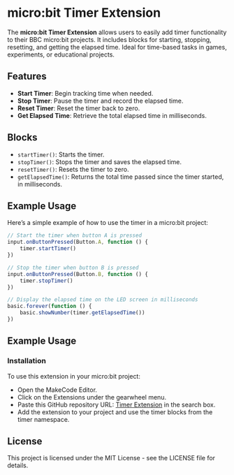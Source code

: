 # micro:bit Timer Extension

The **micro:bit Timer Extension** allows users to easily add timer functionality to their BBC micro:bit projects. It includes blocks for starting, stopping, resetting, and getting the elapsed time. Ideal for time-based tasks in games, experiments, or educational projects.

## Features

- **Start Timer**: Begin tracking time when needed.
- **Stop Timer**: Pause the timer and record the elapsed time.
- **Reset Timer**: Reset the timer back to zero.
- **Get Elapsed Time**: Retrieve the total elapsed time in milliseconds.

## Blocks

- `startTimer()`: Starts the timer.
- `stopTimer()`: Stops the timer and saves the elapsed time.
- `resetTimer()`: Resets the timer to zero.
- `getElapsedTime()`: Returns the total time passed since the timer started, in milliseconds.

## Example Usage

Here’s a simple example of how to use the timer in a micro:bit project:

```javascript
// Start the timer when button A is pressed
input.onButtonPressed(Button.A, function () {
    timer.startTimer()
})

// Stop the timer when button B is pressed
input.onButtonPressed(Button.B, function () {
    timer.stopTimer()
})

// Display the elapsed time on the LED screen in milliseconds
basic.forever(function () {
    basic.showNumber(timer.getElapsedTime())
})
```

## Example Usage
### Installation
To use this extension in your micro:bit project:

- Open the MakeCode Editor.
- Click on the Extensions under the gearwheel menu.
- Paste this GitHub repository URL: [Timer Extension](https://github.com/sunnydesigntech/Timer-Extension) in the search box.
- Add the extension to your project and use the timer blocks from the timer namespace.

## License
This project is licensed under the MIT License - see the LICENSE file for details.

